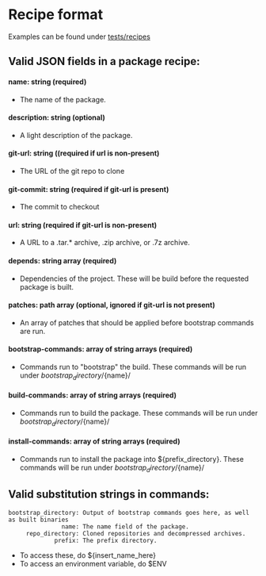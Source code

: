 # Recipe format
Examples can be found under [tests/recipes](tests/recipes)
## Valid JSON fields in a package recipe:
#### name: string (required)
- The name of the package.<br/>
#### description: string (optional)
- A light description of the package.<br/>
#### git-url: string ((required if url is non-present)
- The URL of the git repo to clone<br/>
#### git-commit: string (required if git-url is present)
- The commit to checkout<br/>
#### url: string (required if git-url is non-present)
- A URL to a .tar.* archive, .zip archive, or .7z archive.<br/>
#### depends: string array (required)
- Dependencies of the project. These will be build before the requested package is built.<br/>
#### patches: path array (optional, ignored if git-url is not present)
- An array of patches that should be applied before bootstrap commands are run.<br/>
#### bootstrap-commands: array of string arrays (required)
- Commands run to "bootstrap" the build. These commands will be run under ${bootstrap_directory}/${name}/<br/>
#### build-commands: array of string arrays (required)
- Commands run to build the package. These commands will be run under ${bootstrap_directory}/${name}/<br/>
#### install-commands: array of string arrays (required)
- Commands run to install the package into ${prefix_directory}. These commands will be run under ${bootstrap_directory}/${name}/<br/>
## Valid substitution strings in commands:
```
bootstrap_directory: Output of bootstrap commands goes here, as well as built binaries
               name: The name field of the package.
     repo_directory: Cloned repositories and decompressed archives.
             prefix: The prefix directory.
```
- To access these, do ${insert_name_here}
- To access an environment variable, do $ENV

